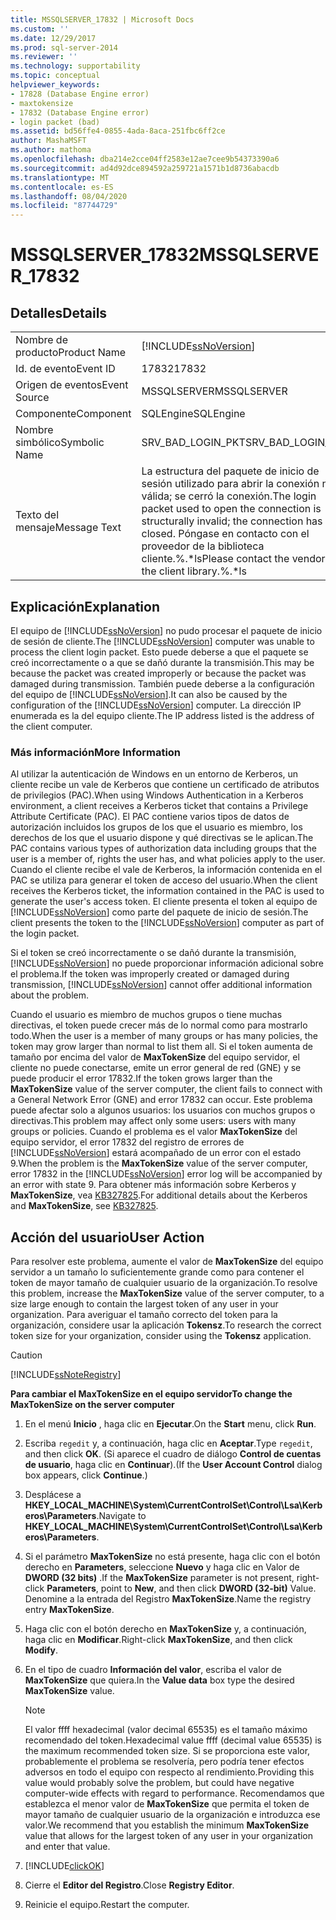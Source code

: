 ```yaml
---
title: MSSQLSERVER_17832 | Microsoft Docs
ms.custom: ''
ms.date: 12/29/2017
ms.prod: sql-server-2014
ms.reviewer: ''
ms.technology: supportability
ms.topic: conceptual
helpviewer_keywords:
- 17828 (Database Engine error)
- maxtokensize
- 17832 (Database Engine error)
- login packet (bad)
ms.assetid: bd56ffe4-0855-4ada-8aca-251fbc6ff2ce
author: MashaMSFT
ms.author: mathoma
ms.openlocfilehash: dba214e2cce04ff2583e12ae7cee9b54373390a6
ms.sourcegitcommit: ad4d92dce894592a259721a1571b1d8736abacdb
ms.translationtype: MT
ms.contentlocale: es-ES
ms.lasthandoff: 08/04/2020
ms.locfileid: "87744729"
---
```

# <a name="mssqlserver_17832"></a><span data-ttu-id="7a08d-102">MSSQLSERVER_17832</span><span class="sxs-lookup"><span data-stu-id="7a08d-102">MSSQLSERVER_17832</span></span>
    
## <a name="details"></a><span data-ttu-id="7a08d-103">Detalles</span><span class="sxs-lookup"><span data-stu-id="7a08d-103">Details</span></span>  
  
|||  
|-|-|  
|<span data-ttu-id="7a08d-104">Nombre de producto</span><span class="sxs-lookup"><span data-stu-id="7a08d-104">Product Name</span></span>|[!INCLUDE[ssNoVersion](../../includes/ssnoversion-md.md)]|  
|<span data-ttu-id="7a08d-105">Id. de evento</span><span class="sxs-lookup"><span data-stu-id="7a08d-105">Event ID</span></span>|<span data-ttu-id="7a08d-106">17832</span><span class="sxs-lookup"><span data-stu-id="7a08d-106">17832</span></span>|  
|<span data-ttu-id="7a08d-107">Origen de eventos</span><span class="sxs-lookup"><span data-stu-id="7a08d-107">Event Source</span></span>|<span data-ttu-id="7a08d-108">MSSQLSERVER</span><span class="sxs-lookup"><span data-stu-id="7a08d-108">MSSQLSERVER</span></span>|  
|<span data-ttu-id="7a08d-109">Componente</span><span class="sxs-lookup"><span data-stu-id="7a08d-109">Component</span></span>|<span data-ttu-id="7a08d-110">SQLEngine</span><span class="sxs-lookup"><span data-stu-id="7a08d-110">SQLEngine</span></span>|  
|<span data-ttu-id="7a08d-111">Nombre simbólico</span><span class="sxs-lookup"><span data-stu-id="7a08d-111">Symbolic Name</span></span>|<span data-ttu-id="7a08d-112">SRV_BAD_LOGIN_PKT</span><span class="sxs-lookup"><span data-stu-id="7a08d-112">SRV_BAD_LOGIN_PKT</span></span>|  
|<span data-ttu-id="7a08d-113">Texto del mensaje</span><span class="sxs-lookup"><span data-stu-id="7a08d-113">Message Text</span></span>|<span data-ttu-id="7a08d-114">La estructura del paquete de inicio de sesión utilizado para abrir la conexión no es válida; se cerró la conexión.</span><span class="sxs-lookup"><span data-stu-id="7a08d-114">The login packet used to open the connection is structurally invalid; the connection has been closed.</span></span> <span data-ttu-id="7a08d-115">Póngase en contacto con el proveedor de la biblioteca cliente.%.\*ls</span><span class="sxs-lookup"><span data-stu-id="7a08d-115">Please contact the vendor of the client library.%.\*ls</span></span>|  
  
## <a name="explanation"></a><span data-ttu-id="7a08d-116">Explicación</span><span class="sxs-lookup"><span data-stu-id="7a08d-116">Explanation</span></span>  
 <span data-ttu-id="7a08d-117">El equipo de [!INCLUDE[ssNoVersion](../../includes/ssnoversion-md.md)] no pudo procesar el paquete de inicio de sesión de cliente.</span><span class="sxs-lookup"><span data-stu-id="7a08d-117">The [!INCLUDE[ssNoVersion](../../includes/ssnoversion-md.md)] computer was unable to process the client login packet.</span></span> <span data-ttu-id="7a08d-118">Esto puede deberse a que el paquete se creó incorrectamente o a que se dañó durante la transmisión.</span><span class="sxs-lookup"><span data-stu-id="7a08d-118">This may be because the packet was created improperly or because the packet was damaged during transmission.</span></span> <span data-ttu-id="7a08d-119">También puede deberse a la configuración del equipo de [!INCLUDE[ssNoVersion](../../includes/ssnoversion-md.md)].</span><span class="sxs-lookup"><span data-stu-id="7a08d-119">It can also be caused by the configuration of the [!INCLUDE[ssNoVersion](../../includes/ssnoversion-md.md)] computer.</span></span> <span data-ttu-id="7a08d-120">La dirección IP enumerada es la del equipo cliente.</span><span class="sxs-lookup"><span data-stu-id="7a08d-120">The IP address listed is the address of the client computer.</span></span>  
  
### <a name="more-information"></a><span data-ttu-id="7a08d-121">Más información</span><span class="sxs-lookup"><span data-stu-id="7a08d-121">More Information</span></span>  
 <span data-ttu-id="7a08d-122">Al utilizar la autenticación de Windows en un entorno de Kerberos, un cliente recibe un vale de Kerberos que contiene un certificado de atributos de privilegios (PAC).</span><span class="sxs-lookup"><span data-stu-id="7a08d-122">When using Windows Authentication in a Kerberos environment, a client receives a Kerberos ticket that contains a Privilege Attribute Certificate (PAC).</span></span> <span data-ttu-id="7a08d-123">El PAC contiene varios tipos de datos de autorización incluidos los grupos de los que el usuario es miembro, los derechos de los que el usuario dispone y qué directivas se le aplican.</span><span class="sxs-lookup"><span data-stu-id="7a08d-123">The PAC contains various types of authorization data including groups that the user is a member of, rights the user has, and what policies apply to the user.</span></span> <span data-ttu-id="7a08d-124">Cuando el cliente recibe el vale de Kerberos, la información contenida en el PAC se utiliza para generar el token de acceso del usuario.</span><span class="sxs-lookup"><span data-stu-id="7a08d-124">When the client receives the Kerberos ticket, the information contained in the PAC is used to generate the user's access token.</span></span> <span data-ttu-id="7a08d-125">El cliente presenta el token al equipo de [!INCLUDE[ssNoVersion](../../includes/ssnoversion-md.md)] como parte del paquete de inicio de sesión.</span><span class="sxs-lookup"><span data-stu-id="7a08d-125">The client presents the token to the [!INCLUDE[ssNoVersion](../../includes/ssnoversion-md.md)] computer as part of the login packet.</span></span>  
  
 <span data-ttu-id="7a08d-126">Si el token se creó incorrectamente o se dañó durante la transmisión, [!INCLUDE[ssNoVersion](../../includes/ssnoversion-md.md)] no puede proporcionar información adicional sobre el problema.</span><span class="sxs-lookup"><span data-stu-id="7a08d-126">If the token was improperly created or damaged during transmission, [!INCLUDE[ssNoVersion](../../includes/ssnoversion-md.md)] cannot offer additional information about the problem.</span></span>  
  
 <span data-ttu-id="7a08d-127">Cuando el usuario es miembro de muchos grupos o tiene muchas directivas, el token puede crecer más de lo normal como para mostrarlo todo.</span><span class="sxs-lookup"><span data-stu-id="7a08d-127">When the user is a member of many groups or has many policies, the token may grow larger than normal to list them all.</span></span> <span data-ttu-id="7a08d-128">Si el token aumenta de tamaño por encima del valor de **MaxTokenSize** del equipo servidor, el cliente no puede conectarse, emite un error general de red (GNE) y se puede producir el error 17832.</span><span class="sxs-lookup"><span data-stu-id="7a08d-128">If the token grows larger than the **MaxTokenSize** value of the server computer, the client fails to connect with a General Network Error (GNE) and error 17832 can occur.</span></span> <span data-ttu-id="7a08d-129">Este problema puede afectar solo a algunos usuarios: los usuarios con muchos grupos o directivas.</span><span class="sxs-lookup"><span data-stu-id="7a08d-129">This problem may affect only some users: users with many groups or policies.</span></span> <span data-ttu-id="7a08d-130">Cuando el problema es el valor **MaxTokenSize** del equipo servidor, el error 17832 del registro de errores de [!INCLUDE[ssNoVersion](../../includes/ssnoversion-md.md)] estará acompañado de un error con el estado 9.</span><span class="sxs-lookup"><span data-stu-id="7a08d-130">When the problem is the **MaxTokenSize** value of the server computer, error 17832 in the [!INCLUDE[ssNoVersion](../../includes/ssnoversion-md.md)] error log will be accompanied by an error with state 9.</span></span> <span data-ttu-id="7a08d-131">Para obtener más información sobre Kerberos y **MaxTokenSize**, vea [KB327825](https://support.microsoft.com/kb/327825).</span><span class="sxs-lookup"><span data-stu-id="7a08d-131">For additional details about the Kerberos and **MaxTokenSize**, see [KB327825](https://support.microsoft.com/kb/327825).</span></span>  
  
## <a name="user-action"></a><span data-ttu-id="7a08d-132">Acción del usuario</span><span class="sxs-lookup"><span data-stu-id="7a08d-132">User Action</span></span>  
 <span data-ttu-id="7a08d-133">Para resolver este problema, aumente el valor de **MaxTokenSize** del equipo servidor a un tamaño lo suficientemente grande como para contener el token de mayor tamaño de cualquier usuario de la organización.</span><span class="sxs-lookup"><span data-stu-id="7a08d-133">To resolve this problem, increase the **MaxTokenSize** value of the server computer, to a size large enough to contain the largest token of any user in your organization.</span></span> <span data-ttu-id="7a08d-134">Para averiguar el tamaño correcto del token para la organización, considere usar la aplicación **Tokensz**.</span><span class="sxs-lookup"><span data-stu-id="7a08d-134">To research the correct token size for your organization, consider using the **Tokensz** application.</span></span>   
  
> [!CAUTION]  
>  [!INCLUDE[ssNoteRegistry](../../includes/ssnoteregistry-md.md)]  
  
 <span data-ttu-id="7a08d-135">**Para cambiar el MaxTokenSize en el equipo servidor**</span><span class="sxs-lookup"><span data-stu-id="7a08d-135">**To change the MaxTokenSize  on the server computer**</span></span>  
  
1.  <span data-ttu-id="7a08d-136">En el menú **Inicio** , haga clic en **Ejecutar**.</span><span class="sxs-lookup"><span data-stu-id="7a08d-136">On the **Start** menu, click **Run**.</span></span>  
  
2.  <span data-ttu-id="7a08d-137">Escriba `regedit` y, a continuación, haga clic en **Aceptar**.</span><span class="sxs-lookup"><span data-stu-id="7a08d-137">Type `regedit`, and then click **OK**.</span></span> <span data-ttu-id="7a08d-138">(Si aparece el cuadro de diálogo **Control de cuentas de usuario**, haga clic en **Continuar**).</span><span class="sxs-lookup"><span data-stu-id="7a08d-138">(If the **User Account Control** dialog box appears, click **Continue**.)</span></span>  
  
3.  <span data-ttu-id="7a08d-139">Desplácese a **HKEY_LOCAL_MACHINE\System\CurrentControlSet\Control\Lsa\Kerberos\Parameters**.</span><span class="sxs-lookup"><span data-stu-id="7a08d-139">Navigate to **HKEY_LOCAL_MACHINE\System\CurrentControlSet\Control\Lsa\Kerberos\Parameters**.</span></span>  
  
4.  <span data-ttu-id="7a08d-140">Si el parámetro **MaxTokenSize** no está presente, haga clic con el botón derecho en **Parameters**, seleccione **Nuevo** y haga clic en Valor de **DWORD (32 bits)** .</span><span class="sxs-lookup"><span data-stu-id="7a08d-140">If the **MaxTokenSize** parameter is not present, right-click **Parameters**, point to **New**, and then click **DWORD (32-bit)** Value.</span></span> <span data-ttu-id="7a08d-141">Denomine a la entrada del Registro **MaxTokenSize**.</span><span class="sxs-lookup"><span data-stu-id="7a08d-141">Name the registry entry **MaxTokenSize**.</span></span>  
  
5.  <span data-ttu-id="7a08d-142">Haga clic con el botón derecho en **MaxTokenSize** y, a continuación, haga clic en **Modificar**.</span><span class="sxs-lookup"><span data-stu-id="7a08d-142">Right-click **MaxTokenSize**, and then click **Modify**.</span></span>  
  
6.  <span data-ttu-id="7a08d-143">En el tipo de cuadro **Información del valor**, escriba el valor de **MaxTokenSize** que quiera.</span><span class="sxs-lookup"><span data-stu-id="7a08d-143">In the **Value data** box type the desired **MaxTokenSize** value.</span></span>  
  
    > [!NOTE]  
    >  <span data-ttu-id="7a08d-144">El valor ffff hexadecimal (valor decimal 65535) es el tamaño máximo recomendado del token.</span><span class="sxs-lookup"><span data-stu-id="7a08d-144">Hexadecimal value ffff (decimal value 65535) is the maximum recommended token size.</span></span> <span data-ttu-id="7a08d-145">Si se proporciona este valor, probablemente el problema se resolvería, pero podría tener efectos adversos en todo el equipo con respecto al rendimiento.</span><span class="sxs-lookup"><span data-stu-id="7a08d-145">Providing this value would probably solve the problem, but could have negative computer-wide effects with regard to performance.</span></span> <span data-ttu-id="7a08d-146">Recomendamos que establezca el menor valor de **MaxTokenSize** que permita el token de mayor tamaño de cualquier usuario de la organización e introduzca ese valor.</span><span class="sxs-lookup"><span data-stu-id="7a08d-146">We recommend that you establish the minimum **MaxTokenSize** value that allows for the largest token of any user in your organization and enter that value.</span></span>  
  
7.  [!INCLUDE[clickOK](../../includes/clickok-md.md)]  
  
8.  <span data-ttu-id="7a08d-147">Cierre el **Editor del Registro**.</span><span class="sxs-lookup"><span data-stu-id="7a08d-147">Close **Registry Editor**.</span></span>  
  
9. <span data-ttu-id="7a08d-148">Reinicie el equipo.</span><span class="sxs-lookup"><span data-stu-id="7a08d-148">Restart the computer.</span></span>  
  
  
